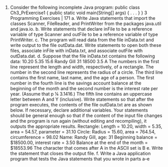 1. Consider the following incomplete Java program:
public class Ch3_PrExercise1
{
public static void main(String[] args)
{
.
.
.
}
}
3
Programming Exercises | 171
a. Write Java statements that import the classes Scanner, FileReader,
and PrintWriter from the packages java.util and java.io.
b. Write statements that declare inFile to be a reference variable of type
Scanner and outFile to be a reference variable of type PrintWriter.
c. The program will read data from the file inData.txt and write output to
the file outData.dat. Write statements to open both these files, associate
inFile with inData.txt, and associate outFile with outData.dat.
d. Suppose that the file inData.txt contains the following data:
10.20 5.35
15.6
Randy Gill 31
18500 3.5
A
The numbers in the first line represent the length and width, respectively,
of a rectangle. The number in the second line represents the radius of a
circle. The third line contains the first name, last name, and the age of a
person. The first number in the fourth line is the savings account balance
at the beginning of the month and the second number is the interest rate
per year. (Assume that p ¼ 3.1416.) The fifth line contains an uppercase
letter between A and Y (inclusive). Write statements so that after the
program executes, the contents of the file outData.txt are as shown
below. If necessary, declare additional variables. Your statements should
be general enough so that if the content of the input file changes and the
program is run again (without editing and recompiling), it outputs the
appropriate results.
Rectangle:
Length = 10.20, width = 5.35, area = 54.57, parameter = 31.10
Circle:
Radius = 15.60, area = 764.54, circumference = 98.02
Name: Randy Gill, age: 31
Beginning balance = $18500.00, interest rate = 3.50
Balance at the end of the month = $18553.96
The character that comes after A in the ASCII set is B
e. Write the statement that closes the output file.
f. Write a Java application program that tests the Java statements that you
wrote in parts a–e
